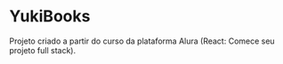 # YukiBooks
Projeto criado a partir do curso da plataforma Alura (React: Comece seu projeto full stack).
